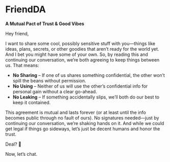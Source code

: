# FriendDA
**A Mutual Pact of Trust &amp; Good Vibes**

Hey friend,

I want to share some cool, possibly sensitive stuff with you—things like ideas, plans, secrets, or other goodies that aren’t ready for the world yet. And I bet you might have some of your own. So, by reading this and continuing our conversation, we’re both agreeing to keep things between us. That means:

* **No Sharing** – If one of us shares something confidential, the other won’t spill the beans without permission.
* **No Using** – Neither of us will use the other’s confidential info for personal gain without a clear go-ahead.
* **No Leaking** – If something accidentally slips, we’ll both do our best to keep it contained.
  
This agreement is mutual and lasts forever (or at least until the info becomes public through no fault of ours). No signatures needed—just by continuing our conversation, we’re shaking hands on it. And while we could get legal if things go sideways, let’s just be decent humans and honor the trust.

Deal? 🤝

Now, let’s chat.
